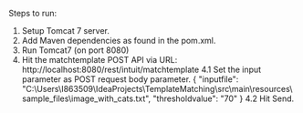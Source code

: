 Steps to run:

1. Setup Tomcat 7 server. 
2. Add Maven dependencies as found in the pom.xml.
3. Run Tomcat7 (on port 8080)
4. Hit the matchtemplate POST API via URL: http://localhost:8080/rest/intuit/matchtemplate
	4.1 Set the input parameter as POST request body parameter. 
		{
			"inputfile": "C:\\Users\\I863509\\IdeaProjects\\TemplateMatching\\src\\main\\resources\\sample_files\\image_with_cats.txt",
			"thresholdvalue": "70"
		}
	4.2 Hit Send. 